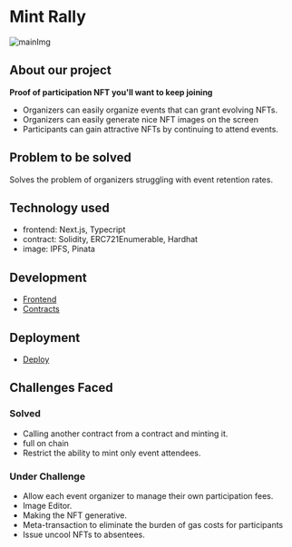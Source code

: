 # Mint Rally

![mainImg](https://user-images.githubusercontent.com/35390466/177026194-28ace142-0ba0-4360-8a48-6fd614fed91f.png)

## About our project

**Proof of participation NFT you'll want to keep joining**

- Organizers can easily organize events that can grant evolving NFTs.
- Organizers can easily generate nice NFT images on the screen
- Participants can gain attractive NFTs by continuing to attend events.

## Problem to be solved

Solves the problem of organizers struggling with event retention rates.

## Technology used

- frontend: Next.js, Typecript
- contract: Solidity, ERC721Enumerable, Hardhat
- image: IPFS, Pinata

## Development

- [Frontend](docs/frontend.md)
- [Contracts](docs/localnode.md)

## Deployment

- [Deploy](docs/deploy.md)

## Challenges Faced

### Solved

- Calling another contract from a contract and minting it.
- full on chain
- Restrict the ability to mint only event attendees.

### Under Challenge

- Allow each event organizer to manage their own participation fees.
- Image Editor.
- Making the NFT generative.
- Meta-transaction to eliminate the burden of gas costs for participants
- Issue uncool NFTs to absentees.
